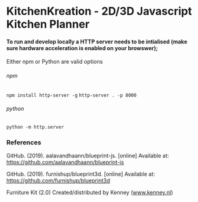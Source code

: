 ﻿# KitchenKreation - 2D/3D Javascript Kitchen Planner

#### To run and develop locally a HTTP server needs to be intialised (make sure hardware acceleration is enabled on your browswer);

Either npm or Python are valid options

###### npm

`npm install http-server -g`
`http-server . -p 8000`

###### python

`python -m http.server`

### References

GitHub. (2019). aalavandhaann/blueprint-js. [online] Available at: https://github.com/aalavandhaann/blueprint-js

GitHub. (2019). furnishup/blueprint3d. [online] Available at: https://github.com/furnishup/blueprint3d

Furniture Kit (2.0) Created/distributed by Kenney (www.kenney.nl)
